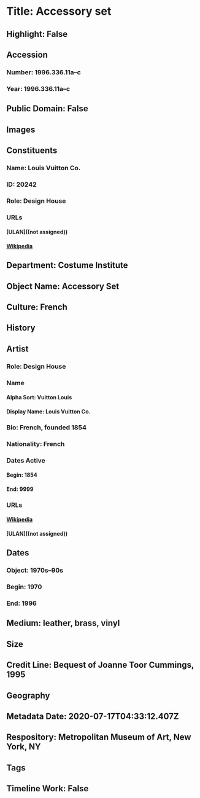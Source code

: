 # Title: Accessory set
## Highlight: False
## Accession
### Number: 1996.336.11a–c
### Year: 1996.336.11a–c
## Public Domain: False
## Images
## Constituents
### Name: Louis Vuitton Co.
### ID: 20242
### Role: Design House
### URLs
#### [ULAN]((not assigned))
#### [Wikipedia](https://www.wikidata.org/wiki/Q191485)
## Department: Costume Institute
## Object Name: Accessory Set
## Culture: French
## History
## Artist
### Role: Design House
### Name
#### Alpha Sort: Vuitton Louis
#### Display Name: Louis Vuitton Co.
### Bio: French, founded 1854
### Nationality: French
### Dates Active
#### Begin: 1854
#### End: 9999
### URLs
#### [Wikipedia](https://www.wikidata.org/wiki/Q191485)
#### [ULAN]((not assigned))
## Dates
### Object: 1970s–90s
### Begin: 1970
### End: 1996
## Medium: leather, brass, vinyl
## Size
## Credit Line: Bequest of Joanne Toor Cummings, 1995
## Geography
## Metadata Date: 2020-07-17T04:33:12.407Z
## Respository: Metropolitan Museum of Art, New York, NY
## Tags
## Timeline Work: False